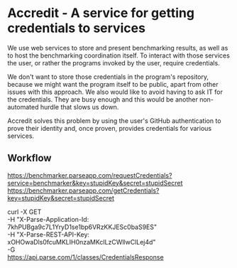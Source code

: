 # Accredit - A service for getting credentials to services

We use web services to store and present benchmarking results, as well
as to host the benchmarking coordination itself.  To interact with
those services the user, or rather the programs invoked by the user,
require credentials.

We don't want to store those credentials in the program's repository,
because we might want the program itself to be public, apart from
other issues with this approach.  We also would like to avoid having
to ask IT for the credentials.  They are busy enough and this would be
another non-automated hurdle that slows us down.

Accredit solves this problem by using the user's GitHub authentication
to prove their identity and, once proven, provides credentials for
various services.

## Workflow


https://benchmarker.parseapp.com/requestCredentials?service=benchmarker&key=stupidKey&secret=stupidSecret
https://benchmarker.parseapp.com/getCredentials?key=stupidKey&secret=stupidSecret

curl -X GET \
        -H "X-Parse-Application-Id: 7khPUBga9c7L1YryD1se1bp6VRzKKJESc0baS9ES" \
        -H "X-Parse-REST-API-Key: xOHOwaDls0fcuMKLIH0nzaMKclLzCWllwClLej4d" \
        -G \
        https://api.parse.com/1/classes/CredentialsResponse
